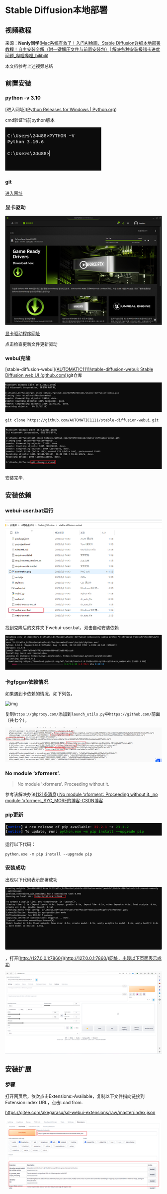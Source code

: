 # Stable Diffusion本地部署

## 视频教程

来源：**Nenly同学**([Mac系统有救了！入门AI绘画，Stable Diffusion详细本地部署教程！自主安装全解（附一键解压文件与前置安装包）| 解决各种安装报错卡进度问题_哔哩哔哩_bilibili](https://www.bilibili.com/video/BV1Us4y1X75d/?spm_id_from=333.788&vd_source=44dd29d35ca204257e05e0e3275e55fe))

本文档参考上述视频总结

## 前置安装

### python -v 3.10

[进入网址]([Python Releases for Windows | Python.org](https://www.python.org/downloads/windows/))

cmd验证当前python版本

![image-20230709140950839](Stable_Diffusion安装.assets/image-20230709140950839.png)

### git
[进入网址](https://git-scm.com/)

### 显卡驱动

![image-20230709142147035](Stable_Diffusion安装.assets/image-20230709142147035.png)

[显卡驱动程序网址](https://www.nvidia.cn/geforce/geforce-experience/)

点击检查更新文件更新驱动

### webui克隆

[stable-diffusion-webui]([AUTOMATIC1111/stable-diffusion-webui: Stable Diffusion web UI (github.com)](https://github.com/AUTOMATIC1111/stable-diffusion-webui))git仓库

![image-20230709143345514](Stable_Diffusion安装.assets/image-20230709143345514.png)

```git
git clone https://github.com/AUTOMATIC1111/stable-diffusion-webui.git
```

![image-20230709144532901](Stable_Diffusion安装.assets/image-20230709144532901.png)

安装完毕.

## 安装依赖

### webui-user.bat运行

![image-20230709144827975](Stable_Diffusion安装.assets/image-20230709144827975.png)

找到克隆后的文件夹下webui-user.bat，双击自动安装依赖

![image-20230709145106976](Stable_Diffusion安装.assets/image-20230709145106976.png)

### 卡gfpgan依赖情况

如果遇到卡依赖的情况，如下列包，

![img](https://i0.hdslb.com/bfs/note/0430d700993097e874e97fec6798bbb8a564fa6b.png@!web-comment-note.webp)

复制``https://ghproxy.com/``添加到``launch_utils.py``中``https://github.com/``前面（共七个）。

![image-20230709160855565](Stable_Diffusion安装.assets/image-20230709160855565.png)

### No module ‘xformers‘. 

> No module 'xformers'. Proceeding without it.

参考该解决办法[(121条消息) No module ‘xformers‘. Proceeding without it._no module 'xformers_SYC_MORE的博客-CSDN博客](https://blog.csdn.net/qq_40902709/article/details/128152329)

### pip更新

![image-20230709171206600](Stable_Diffusion安装.assets/image-20230709171206600.png)

运行以下代码：

```
python.exe -m pip install --upgrade pip
```

### 安装成功

出现以下代码表示部署成功

![image-20230709171726940](Stable_Diffusion安装.assets/image-20230709171726940.png)

，打开[http://127.0.0.1:7860/](http://127.0.0.1:7860/)网址，出现以下页面表示成功

![image-20230709171823339](Stable_Diffusion安装.assets/image-20230709171823339.png)



## 安装扩展

### 步骤

打开网页后，依次点击Extensions>Available，复制以下文件指向链接到Extension index URL，点击Load from.

https://gitee.com/akegarasu/sd-webui-extensions/raw/master/index.json

![image-20230709173842052](Stable_Diffusion安装.assets/image-20230709173842052.png)
